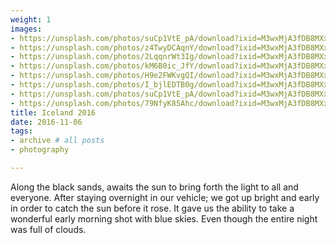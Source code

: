 ```yaml
---
weight: 1
images:
- https://unsplash.com/photos/suCp1VtE_pA/download?ixid=M3wxMjA3fDB8MXxhbGx8MzN8fHx8fHwyfHwxNzAwMTIxNjcxfA&force=true
- https://unsplash.com/photos/z4TwyDCAqnY/download?ixid=M3wxMjA3fDB8MXxhbGx8Nnx8fHx8fDJ8fDE3MDAwNzg2OTl8&force=true
- https://unsplash.com/photos/2LqqnrWt3Ig/download?ixid=M3wxMjA3fDB8MXxhbGx8MTd8fHx8fHwyfHwxNzAwMDc4Njk5fA&force=true
- https://unsplash.com/photos/kM6B0ic_JfY/download?ixid=M3wxMjA3fDB8MXxhbGx8MTl8fHx8fHwyfHwxNzAwMDc4Njk5fA&force=true
- https://unsplash.com/photos/H9e2FWKvgQI/download?ixid=M3wxMjA3fDB8MXxhbGx8MTh8fHx8fHwyfHwxNzAwMTIxNjY2fA&force=true
- https://unsplash.com/photos/I_bjlEDTB0g/download?ixid=M3wxMjA3fDB8MXxhbGx8MjF8fHx8fHwyfHwxNzAwMTIxNjcwfA&force=true
- https://unsplash.com/photos/suCp1VtE_pA/download?ixid=M3wxMjA3fDB8MXxhbGx8MzN8fHx8fHwyfHwxNzAwMTIxNjcxfA&force=true
- https://unsplash.com/photos/79NfyK85Ahc/download?ixid=M3wxMjA3fDB8MXxhbGx8NXx8fHx8fDJ8fDE3MDAwNzg2OTl8&force=true
title: Iceland 2016
date: 2016-11-06
tags:
- archive # all posts
- photography

---
```


Along the black sands, awaits the sun to bring forth the light to all and everyone. After staying overnight in our vehicle; we got up bright and early in order to catch the sun before it rose. It gave us the ability to take a wonderful early morning shot with blue skies. Even though the entire night was full of clouds.